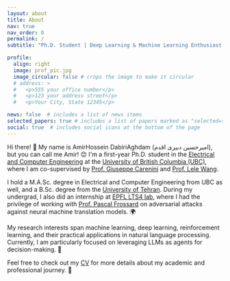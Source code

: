 ```yaml
---
layout: about
title: About
nav: true
nav_order: 0
permalink: /
subtitle: "Ph.D. Student | Deep Learning & Machine Learning Enthusiast | Researcher"

profile:
  align: right
  image: prof_pic.jpg
  image_circular: false # crops the image to make it circular
  # address: >
  #   <p>555 your office number</p>
  #   <p>123 your address street</p>
  #   <p>Your City, State 12345</p>

news: false  # includes a list of news items
selected_papers: true # includes a list of papers marked as "selected={true}"
social: true  # includes social icons at the bottom of the page
---
```


Hi there! 👋 My name is AmirHossein DabiriAghdam (<span class="persian-name">امیرحسین دبیری اقدم</span>), but you can call me Amir! 😊 I'm a first-year Ph.D. student in the [Electrical and Computer Engineering](https://ece.ubc.ca/) at the [University of British Columbia (UBC)](https://www.ubc.ca/), where I am co-supervised by [Prof. Giuseppe Carenini](https://www.cs.ubc.ca/~carenini/) and [Prof. Lele Wang](https://ece.ubc.ca/lele-wang/). 

I hold a M.A.Sc. degree in Electrical and Computer Engineering from UBC as well, and a B.Sc. degree from the [University of Tehran](https://ut.ac.ir/en). During my undergrad, I also did an internship at [EPFL LTS4 lab](https://www.epfl.ch/labs/lts4/), where I  had the privilege of working with [Prof. Pascal Frossard](https://people.epfl.ch/pascal.frossard) on adversarial attacks against neural machine translation models. 🌍

My research interests span machine learning, deep learning, reinforcement learning, and their practical applications in natural language processing. Currently, I am particularly focused on leveraging LLMs as agents for decision-making. 🤖

Feel free to check out my [CV](/assets/pdf/Dabiriaghdam_CV.pdf) for more details about my academic and professional journey. 📄
